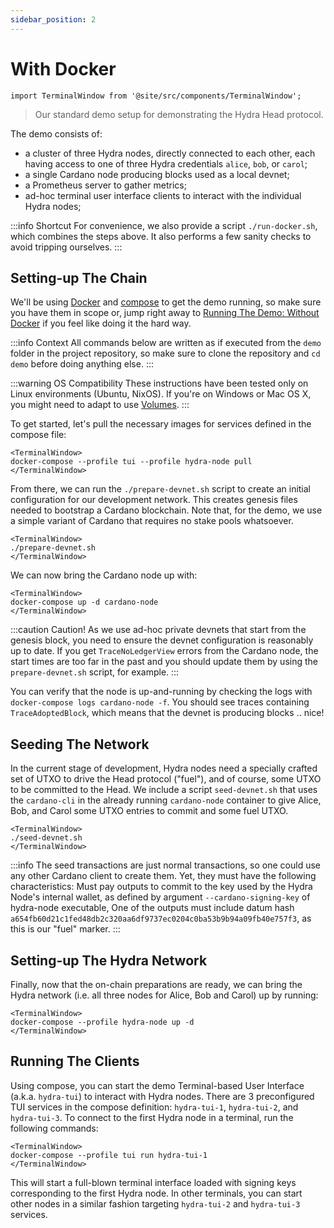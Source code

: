 ```yaml
---
sidebar_position: 2
---
```


# With Docker

```mdx-code-block
import TerminalWindow from '@site/src/components/TerminalWindow';
```

> Our standard demo setup for demonstrating the Hydra Head protocol.

The demo consists of:

- a cluster of three Hydra nodes, directly connected to each other, each having access to one of three Hydra credentials `alice`, `bob`, or `carol`;
- a single Cardano node producing blocks used as a local devnet;
- a Prometheus server to gather metrics;
- ad-hoc terminal user interface clients to interact with the individual Hydra nodes;

:::info Shortcut
For convenience, we also provide a script `./run-docker.sh`, which combines the steps above. It also performs a few sanity checks to avoid tripping ourselves. 
:::

## Setting-up The Chain

We'll be using [Docker](https://www.docker.com/get-started) and [compose](https://www.docker.com/get-started) to get the demo running, so make sure you have them in scope or, jump right away to [Running The Demo: Without Docker](/docs/getting-started/demo/without-docker) if you feel like doing it the hard way.

:::info Context
All commands below are written as if executed from the `demo` folder in the project repository, so make sure to clone the repository and `cd demo` before doing anything else.
:::

:::warning OS Compatibility
These instructions have been tested only on Linux environments (Ubuntu, NixOS). If you're on Windows or Mac OS X, you might need to adapt to use [Volumes](https://docs.docker.com/storage/volumes/).
:::

To get started, let's pull the necessary images for services defined in the compose file:

```mdx-code-block
<TerminalWindow>
docker-compose --profile tui --profile hydra-node pull
</TerminalWindow>
```

From there, we can run the `./prepare-devnet.sh` script to create an initial configuration for our development network. This creates genesis files needed to bootstrap a Cardano blockchain. Note that, for the demo, we use a simple variant of Cardano that requires no stake pools whatsoever.

```mdx-code-block
<TerminalWindow>
./prepare-devnet.sh
</TerminalWindow>
```

We can now bring the Cardano node up with:

```mdx-code-block
<TerminalWindow>
docker-compose up -d cardano-node
</TerminalWindow>
```

:::caution Caution!
As we use ad-hoc private devnets that start from the genesis block, you need to ensure the devnet configuration is reasonably up to date. If you get `TraceNoLedgerView` errors from the Cardano node, the start times are too far in the past and you should update them by using the `prepare-devnet.sh` script, for example.
:::

You can verify that the node is up-and-running by checking the logs with `docker-compose logs cardano-node -f`. You should see traces containing `TraceAdoptedBlock`, which means that the devnet is producing blocks .. nice!

## Seeding The Network

In the current stage of development, Hydra nodes need a specially crafted set of UTXO to drive the Head protocol ("fuel"), and of course, some UTXO to be committed to the Head.
We include a script `seed-devnet.sh` that uses the `cardano-cli` in the already running `cardano-node` container to give Alice, Bob, and Carol some UTXO entries to commit and some fuel UTXO.

```mdx-code-block
<TerminalWindow>
./seed-devnet.sh
</TerminalWindow>
```

:::info
The seed transactions are just normal transactions, so one could use any other Cardano client to create them. Yet, they must have the following characteristics:
Must pay outputs to commit to the key used by the Hydra Node's internal wallet, as defined by argument `--cardano-signing-key` of hydra-node executable,
One of the outputs must include datum hash `a654fb60d21c1fed48db2c320aa6df9737ec0204c0ba53b9b94a09fb40e757f3`, as this is our "fuel" marker.
:::

## Setting-up The Hydra Network

Finally, now that the on-chain preparations are ready, we can bring the Hydra network (i.e. all three nodes for Alice, Bob and Carol) up by running:

```mdx-code-block
<TerminalWindow>
docker-compose --profile hydra-node up -d
</TerminalWindow>
```

## Running The Clients

Using compose, you can start the demo Terminal-based User Interface (a.k.a. `hydra-tui`) to interact with Hydra nodes. There are 3 preconfigured TUI services in the compose definition: `hydra-tui-1`, `hydra-tui-2`, and `hydra-tui-3`. To connect to the first Hydra node in a terminal, run the following commands:

```mdx-code-block
<TerminalWindow>
docker-compose --profile tui run hydra-tui-1
</TerminalWindow>
```

This will start a full-blown terminal interface loaded with signing keys corresponding to the first Hydra node. In other terminals, you can start other nodes in a similar fashion targeting `hydra-tui-2` and `hydra-tui-3` services.
